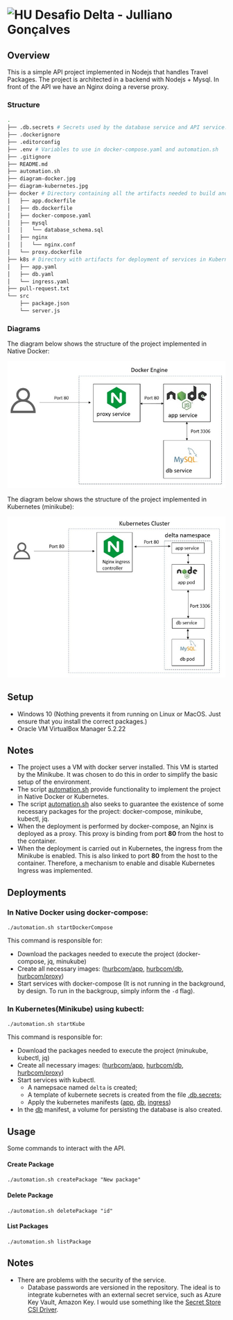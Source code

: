 # <img src="https://avatars1.githubusercontent.com/u/7063040?v=4&s=200.jpg" alt="HU" width="24" /> Desafio Delta - Julliano Gonçalves

## Overview

This is a simple API project implemented in Nodejs that handles Travel Packages.
The project is architected in a backend with Nodejs + Mysql. In front of the API we have an Nginx doing a reverse proxy.

### Structure

```bash
.
├── .db.secrets # Secrets used by the database service and API service.
├── .dockerignore
├── .editorconfig
├── .env # Variables to use in docker-compose.yaml and automation.sh
├── .gitignore
├── README.md
├── automation.sh
├── diagram-docker.jpg
├── diagram-kubernetes.jpg
├── docker # Directory containing all the artifacts needed to build and initialize the docker container.
│   ├── app.dockerfile
│   ├── db.dockerfile
│   ├── docker-compose.yaml
│   ├── mysql
│   │   └── database_schema.sql
│   ├── nginx
│   │   └── nginx.conf
│   └── proxy.dockerfile
├── k8s # Directory with artifacts for deployment of services in Kubernetes.
│   ├── app.yaml
│   ├── db.yaml
│   └── ingress.yaml
├── pull-request.txt
└── src
    ├── package.json
    └── server.js
```

### Diagrams

The diagram below shows the structure of the project implemented in Native Docker:

<p align="center">
  <img src="diagram-docker.jpg" alt="Diagram" />
</p>


The diagram below shows the structure of the project implemented in Kubernetes (minikube):

<p align="center">
  <img src="diagram-kubernetes.jpg" alt="Diagram" />
</p>


## Setup

* Windows 10 (Nothing prevents it from running on Linux or MacOS. Just ensure that you install the correct packages.)
* Oracle VM VirtualBox Manager 5.2.22

## Notes
* The project uses a VM with docker server installed. This VM is started by the Minikube. It was chosen to do this in order to simplify the basic setup of the environment.
* The script [automation.sh](./automation.sh) provide functionality to implement the project in Native Docker or Kubernetes.
* The script [automation.sh](./automation.sh) also seeks to guarantee the existence of some necessary packages for the project: docker-compose, minikube, kubectl, jq.
* When the deployment is performed by docker-compose, an Nginx is deployed as a proxy. This proxy is binding from port **80** from the host to the container.
* When the deployment is carried out in Kubernetes, the ingress from the Minikube is enabled. This is also linked to port **80** from the host to the container. Therefore, a mechanism to enable and disable Kubernetes Ingress was implemented.

## Deployments

### In Native Docker using docker-compose:

```shell
./automation.sh startDockerCompose
```
This command is responsible for:

* Download the packages needed to execute the project (docker-compose, jq, minukube)
* Create all necessary images: ([hurbcom/app](./docker/app.dockerfile), [hurbcom/db](./docker/db.dockerfile), [hurbcom/proxy](./docker/proxy.dockerfile))
* Start services with docker-compose (It is not running in the background, by design. To run in the backgroup, simply inform the `-d` flag).

### In Kubernetes(Minikube) using kubectl:

```shell
./automation.sh startKube
```
This command is responsible for:

* Download the packages needed to execute the project (minukube, kubectl, jq)
* Create all necessary images: ([hurbcom/app](./docker/app.dockerfile), [hurbcom/db](./docker/db.dockerfile), [hurbcom/proxy](./docker/proxy.dockerfile))
* Start services with kubectl.
  - A namepsace named `delta` is created;
  - A template of kubernete secrets is created from the file [.db.secrets](./.db.secrets);
  - Apply the kubernetes manifests ([app](k8s/app.yaml), [db](k8s/db.yaml), [ingress](k8s/ingress.yaml))
* In the [db](k8s/db.yaml) manifest, a volume for persisting the database is also created.

## Usage

Some commands to interact with the API.

#### Create Package
  ```shell
  ./automation.sh createPackage "New package"
  ```

#### Delete Package
  ```shell
  ./automation.sh deletePackage "id"
  ```

#### List Packages
  ```shell
  ./automation.sh listPackage
  ```

## Notes

- There are problems with the security of the service.
    * Database passwords are versioned in the repository. The ideal is to integrate kubernetes with an external secret service, such as Azure Key Vault, Amazon Key. I would use something like the [Secret Store CSI Driver](https://github.com/kubernetes-sigs/secrets-store-csi-driver).
